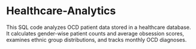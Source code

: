 # Healthcare-Analytics
This SQL code analyzes OCD patient data stored in a healthcare database. It calculates gender-wise patient counts and average obsession scores, examines ethnic group distributions, and tracks monthly OCD diagnoses. 
